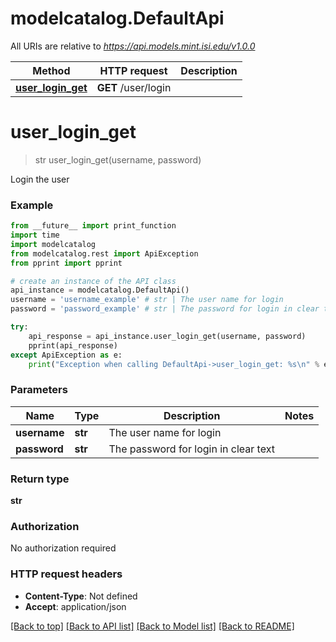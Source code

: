 # modelcatalog.DefaultApi

All URIs are relative to *https://api.models.mint.isi.edu/v1.0.0*

Method | HTTP request | Description
------------- | ------------- | -------------
[**user_login_get**](DefaultApi.md#user_login_get) | **GET** /user/login | 


# **user_login_get**
> str user_login_get(username, password)



Login the user

### Example

```python
from __future__ import print_function
import time
import modelcatalog
from modelcatalog.rest import ApiException
from pprint import pprint

# create an instance of the API class
api_instance = modelcatalog.DefaultApi()
username = 'username_example' # str | The user name for login
password = 'password_example' # str | The password for login in clear text

try:
    api_response = api_instance.user_login_get(username, password)
    pprint(api_response)
except ApiException as e:
    print("Exception when calling DefaultApi->user_login_get: %s\n" % e)
```

### Parameters

Name | Type | Description  | Notes
------------- | ------------- | ------------- | -------------
 **username** | **str**| The user name for login | 
 **password** | **str**| The password for login in clear text | 

### Return type

**str**

### Authorization

No authorization required

### HTTP request headers

 - **Content-Type**: Not defined
 - **Accept**: application/json

[[Back to top]](#) [[Back to API list]](../README.md#documentation-for-api-endpoints) [[Back to Model list]](../README.md#documentation-for-models) [[Back to README]](../README.md)


